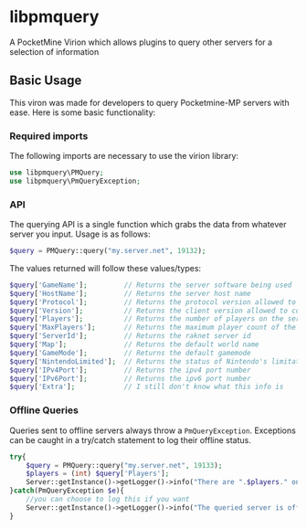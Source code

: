 # libpmquery
A PocketMine Virion which allows plugins to query other servers for a selection of information
## Basic Usage
This viron was made for developers to query Pocketmine-MP servers with ease. Here is some basic functionality:

### Required imports
The following imports are necessary to use the virion library:
```php
use libpmquery\PMQuery;
use libpmquery\PmQueryException;
```

### API
The querying API is a single function which grabs the data from whatever server you input. Usage is as follows:
```php
$query = PMQuery::query("my.server.net", 19132);
```
The values returned will follow these values/types:
```php
$query['GameName'];         // Returns the server software being used
$query['HostName'];         // Returns the server host name
$query['Protocol'];         // Returns the protocol version allowed to connect
$query['Version'];          // Returns the client version allowed to connect
$query['Players'];          // Returns the number of players on the server currently
$query['MaxPlayers'];       // Returns the maximum player count of the server
$query['ServerId'];         // Returns the raknet server id
$query['Map'];              // Returns the default world name
$query['GameMode'];         // Returns the default gamemode
$query['NintendoLimited'];  // Returns the status of Nintendo's limitation to join
$query['IPv4Port'];         // Returns the ipv4 port number
$query['IPv6Port'];         // Returns the ipv6 port number
$query['Extra'];            // I still don't know what this info is
```

### Offline Queries
Queries sent to offline servers always throw a `PmQueryException`. Exceptions can be caught in a try/catch statement to log their offline status.
```php
try{
    $query = PMQuery::query("my.server.net", 19133);
    $players = (int) $query['Players'];
    Server::getInstance()->getLogger()->info("There are ".$players." on the queried server right now!");
}catch(PmQueryException $e){
    //you can choose to log this if you want
    Server::getInstance()->getLogger()->info("The queried server is offline right now!");
}
```
